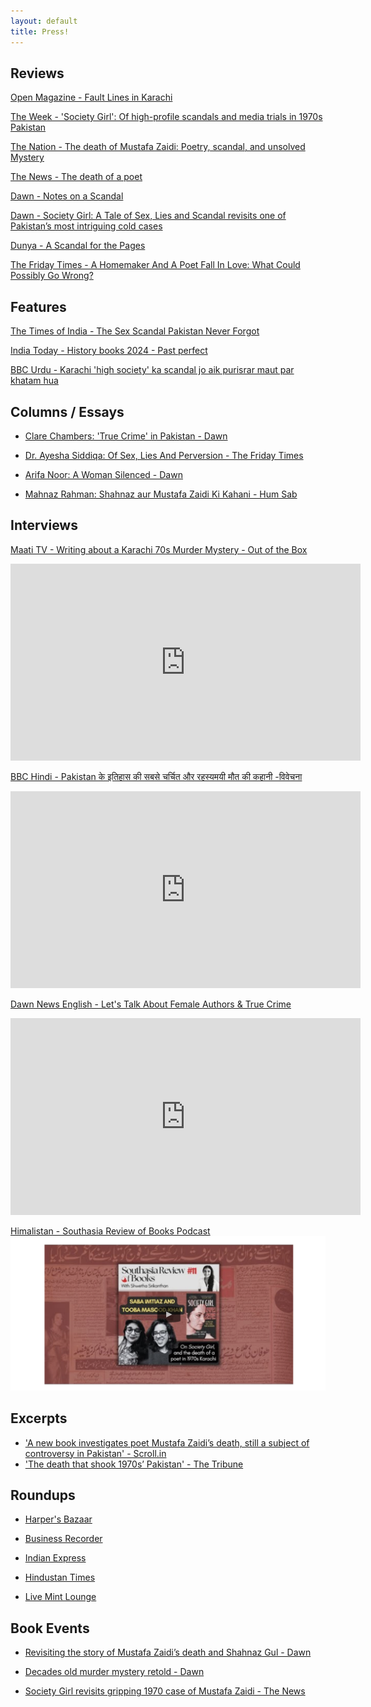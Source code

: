 ```yaml
---
layout: default
title: Press!
---
```


## Reviews

[Open Magazine - Fault Lines in Karachi](https://openthemagazine.com/lounge/books/fault-lines-in-karachi/)

[The Week - 'Society Girl': Of high-profile scandals and media trials in 1970s Pakistan](https://www.theweek.in/theweek/leisure/2025/01/04/society-girl-a-tale-of-sex-lies-and-scandal-book-by-saba-imtiaz-and-tooba-masood-khan-roli-books.html)

[The Nation - The death of Mustafa Zaidi: Poetry, scandal, and unsolved Mystery](https://www.nation.com.pk/03-Mar-2025/the-unsolved-death-of-mustafa-zaidi-a-tale-of-poetry-scandal-and-media-sensationalism)

[The News - The death of a poet](https://www.thenews.com.pk/tns/detail/1280392-the-death-of-a-poet)

[Dawn - Notes on a Scandal](https://www.dawn.com/news/1887802/non-fiction-notes-on-a-scandal)

[Dawn - Society Girl: A Tale of Sex, Lies and Scandal revisits one of Pakistan’s most intriguing cold cases](https://images.dawn.com/news/1192993/book-review-society-girl-a-tale-of-sex-lies-and-scandal-revisits-one-of-pakistans-most-intriguing-cold-cases)

[Dunya - A Scandal for the Pages](https://dunyadigital.co/feature_40.html)

[The Friday Times - A Homemaker And A Poet Fall In Love: What Could Possibly Go Wrong?](https://thefridaytimes.com/23-Nov-2024/a-homemaker-and-a-poet-fall-in-love-what-could-possibly-go-wrong)


## Features 

[The Times of India - The Sex Scandal Pakistan Never Forgot](https://timesofindia.indiatimes.com/toi-plus/international/why-pakistan-is-still-obsessed-with-this-sex-scandal-from-1970/articleshow/115939121.cms)


[India Today - History books 2024 - Past perfect](https://www.indiatoday.in/magazine/leisure/story/20250113-history-books-2024-past-perfect-2659664-2025-01-04)


[BBC Urdu - Karachi 'high society' ka scandal jo aik purisrar maut par khatam hua](https://www.bbc.com/urdu/articles/c9wlj5v7gd0o)


## Columns / Essays

- [Clare Chambers: 'True Crime' in Pakistan - Dawn](https://www.dawn.com/news/1898250/column-true-crime-in-pakistan)

- [Dr. Ayesha Siddiqa: Of Sex, Lies And Perversion - The Friday Times](https://thefridaytimes.com/12-Jan-2025/of-sex-lies-and-perversion)

- [Arifa Noor: A Woman Silenced - Dawn](https://www.dawn.com/news/1883608/a-woman-silenced)

- [Mahnaz Rahman: Shahnaz aur Mustafa Zaidi Ki Kahani - Hum Sab](https://www.humsub.com.pk/571228/mahnaz-rahman-152/) 


## Interviews

[Maati TV - Writing about a Karachi 70s Murder Mystery - Out of the Box](https://www.youtube.com/watch?v=v0Qajgmxnww)
<iframe width="560" height="315" src="https://www.youtube.com/embed/v0Qajgmxnww?si=E3l164RFA95FBQOp" title="YouTube video player" frameborder="0" allow="accelerometer; autoplay; clipboard-write; encrypted-media; gyroscope; picture-in-picture; web-share" referrerpolicy="strict-origin-when-cross-origin" allowfullscreen></iframe>


[BBC Hindi - Pakistan के इतिहास की सबसे चर्चित और रहस्यमयी मौत की कहानी -विवेचना](https://www.youtube.com/watch?v=Q4hqR3I2PR8)
<iframe width="560" height="315" src="https://www.youtube.com/embed/Q4hqR3I2PR8?si=ws0dbKtVrw3d6Zft" title="YouTube video player" frameborder="0" allow="accelerometer; autoplay; clipboard-write; encrypted-media; gyroscope; picture-in-picture; web-share" referrerpolicy="strict-origin-when-cross-origin" allowfullscreen></iframe>


[Dawn News English - Let's Talk About Female Authors & True Crime](https://youtu.be/DiqevnzF52s?feature=shared)
<iframe width="560" height="315" src="https://www.youtube.com/embed/DiqevnzF52s?si=7iW-OrtyvbGyyHhi" title="YouTube video player" frameborder="0" allow="accelerometer; autoplay; clipboard-write; encrypted-media; gyroscope; picture-in-picture; web-share" referrerpolicy="strict-origin-when-cross-origin" allowfullscreen></iframe>

[Himalistan - Southasia Review of Books Podcast](https://www.himalmag.com/podcast/society-girl-sex-lies-scandal-karachi-pakistan-media-1970-mustafa-zaidi-shahnaz-gul)
<img src="assets/images/hm-sg.png" alt="Himalistan">

## Excerpts

- ['A new book investigates poet Mustafa Zaidi’s death, still a subject of controversy in Pakistan' - Scroll.in](https://scroll.in/article/1075239/) 
- ['The death that shook 1970s’ Pakistan' - The Tribune](https://www.tribuneindia.com/news/book-reviews/the-death-that-shook-1970s-pakistan)


## Roundups

- [Harper's Bazaar](https://www.harpersbazaar.in/culture/story/books-to-read-if-you-are-looking-for-an-adrenaline-rush-this-season-1135631-2024-12-10)

- [Business Recorder](https://www.brecorder.com/news/40349944)

- [Indian Express](https://indianexpress.com/article/books-and-literature/books-to-read-greatest-cooking-show-galaxy-9662662/)

- [Hindustan Times](https://www.hindustantimes.com/books/ht-picks-new-reads-101729262610531.html)

- [Live Mint Lounge](https://www.livemint.com/mint-lounge/art-and-culture/new-book-releases-october-2024-11729152512682.html)

## Book Events

- [Revisiting the story of Mustafa Zaidi’s death and Shahnaz Gul - Dawn](https://www.dawn.com/news/1876055/revisiting-the-story-of-mustafa-zaidis-death-and-shahnaz-gul)

- [Decades old murder mystery retold - Dawn](https://www.dawn.com/news/1874587/decades-old-murder-mystery-retold)

- [Society Girl revisits gripping 1970 case of Mustafa Zaidi - The News](https://www.thenews.com.pk/print/1254414-society-girl-revisits-gripping-1970-case-of-mustafa-zaidi)


